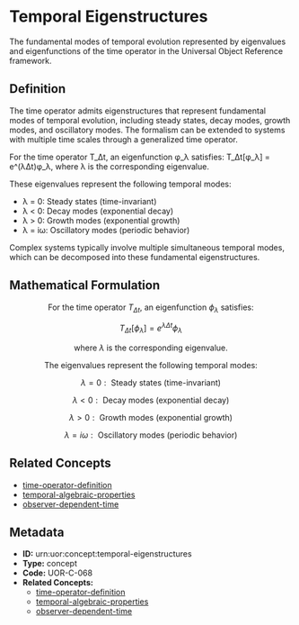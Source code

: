 # Temporal Eigenstructures

The fundamental modes of temporal evolution represented by eigenvalues and eigenfunctions of the time operator in the Universal Object Reference framework.

## Definition

The time operator admits eigenstructures that represent fundamental modes of temporal evolution, including steady states, decay modes, growth modes, and oscillatory modes. The formalism can be extended to systems with multiple time scales through a generalized time operator.

For the time operator T_Δt, an eigenfunction φ_λ satisfies: T_Δt[φ_λ] = e^(λΔt)φ_λ, where λ is the corresponding eigenvalue.

These eigenvalues represent the following temporal modes:
- λ = 0: Steady states (time-invariant)
- λ < 0: Decay modes (exponential decay)
- λ > 0: Growth modes (exponential growth)
- λ = iω: Oscillatory modes (periodic behavior)

Complex systems typically involve multiple simultaneous temporal modes, which can be decomposed into these fundamental eigenstructures.

## Mathematical Formulation

$$
\text{For the time operator } T_{\Delta t} \text{, an eigenfunction } \phi_\lambda \text{ satisfies:}
$$

$$
T_{\Delta t}[\phi_\lambda] = e^{\lambda \Delta t} \phi_\lambda
$$

$$
\text{where } \lambda \text{ is the corresponding eigenvalue.}
$$

$$
\text{The eigenvalues represent the following temporal modes:}
$$

$$
\lambda = 0: \text{ Steady states (time-invariant)}
$$

$$
\lambda < 0: \text{ Decay modes (exponential decay)}
$$

$$
\lambda > 0: \text{ Growth modes (exponential growth)}
$$

$$
\lambda = i\omega: \text{ Oscillatory modes (periodic behavior)}
$$

## Related Concepts

- [time-operator-definition](./time-operator-definition.md)
- [temporal-algebraic-properties](./temporal-algebraic-properties.md)
- [observer-dependent-time](./observer-dependent-time.md)

## Metadata

- **ID:** urn:uor:concept:temporal-eigenstructures
- **Type:** concept
- **Code:** UOR-C-068
- **Related Concepts:**
  - [time-operator-definition](./time-operator-definition.md)
  - [temporal-algebraic-properties](./temporal-algebraic-properties.md)
  - [observer-dependent-time](./observer-dependent-time.md)
